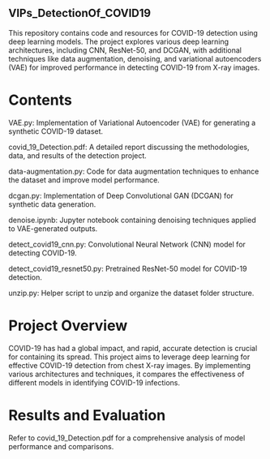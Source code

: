 ## VIPs_DetectionOf_COVID19

This repository contains code and resources for COVID-19 detection using deep learning models. The project explores various deep learning architectures, including CNN, ResNet-50, and DCGAN, with additional techniques like data augmentation, denoising, and variational autoencoders (VAE) for improved performance in detecting COVID-19 from X-ray images.

# Contents
VAE.py: Implementation of Variational Autoencoder (VAE) for generating a synthetic COVID-19 dataset.

covid_19_Detection.pdf: A detailed report discussing the methodologies, data, and results of the detection project.

data-augmentation.py: Code for data augmentation techniques to enhance the dataset and improve model performance.

dcgan.py: Implementation of Deep Convolutional GAN (DCGAN) for synthetic data generation.

denoise.ipynb: Jupyter notebook containing denoising techniques applied to VAE-generated outputs.

detect_covid19_cnn.py: Convolutional Neural Network (CNN) model for detecting COVID-19.

detect_covid19_resnet50.py: Pretrained ResNet-50 model for COVID-19 detection.

unzip.py: Helper script to unzip and organize the dataset folder structure.

# Project Overview
COVID-19 has had a global impact, and rapid, accurate detection is crucial for containing its spread. This project aims to leverage deep learning for effective COVID-19 detection from chest X-ray images. By implementing various architectures and techniques, it compares the effectiveness of different models in identifying COVID-19 infections.

# Results and Evaluation
Refer to covid_19_Detection.pdf for a comprehensive analysis of model performance and comparisons.

